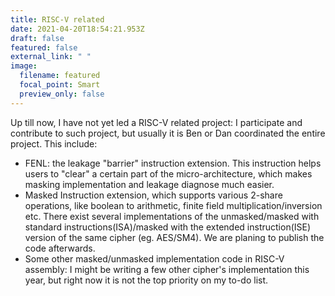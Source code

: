 ```yaml
---
title: RISC-V related
date: 2021-04-20T18:54:21.953Z
draft: false
featured: false
external_link: " "
image:
  filename: featured
  focal_point: Smart
  preview_only: false
---
```

Up till now, I have not yet led a RISC-V related project: I participate and contribute to such project, but usually it is Ben or Dan coordinated the entire project. This include:

* FENL: the leakage "barrier" instruction extension. This instruction helps users to "clear" a certain part of the micro-architecture, which makes masking implementation and leakage diagnose much easier.
* Masked Instruction extension, which supports various 2-share operations, like boolean to arithmetic, finite field multiplication/inversion etc. There exist several implementations of the unmasked/masked with standard instructions(ISA)/masked with the extended instruction(ISE) version of the same cipher (eg. AES/SM4). We are planing to publish the code afterwards.
* Some other masked/unmasked implementation code in RISC-V assembly: I might be writing a few other cipher's implementation this year, but right now it is not the top priority on my to-do list.